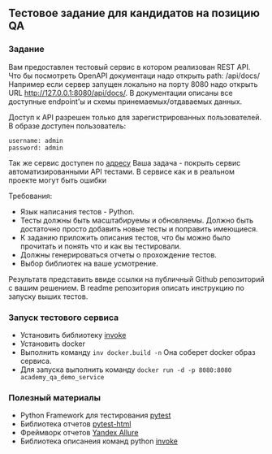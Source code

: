 ## Тестовое задание для кандидатов на позицию QA
### Задание
Вам предоставлен тестовый сервис в котором реализован REST API. Что бы посмотреть OpenAPI документаци надо открыть path: /api/docs/ Например если сервер запущен локально на порту 8080 надо открыть URL http://127.0.0.1:8080/api/docs/. В документации описаны все доступные endpoint'ы и схемы принемаемых/отдаваемых данных.
  
Доступ к API разрешен только для зарегистрированных пользователей. В образе доступен пользователь:

    username: admin
    password: admin
Так же сервис доступен по [адресу](http://91.210.171.73:8080/api/docs/)
Ваша задача - покрыть сервис автоматизированными API тестами. В сервисе как и в реальном проекте могут быть ошибки 

Требования:
 - Язык написания тестов - Python.
 - Тесты должны быть масштабируемы и обновляемы. Должно быть достаточно просто добавить новые тесты и поправить имеющиеся. 
 - К заданию приложить описания тестов, что бы можно было прочитать и понять что и как вы тестировали.
 - Должны генерироваться отчеты о прохождение тестов.
 - Выбор библиотек на ваше усмотрение.

Результатв представить ввиде ссылки на публичный Github репозиторий с вашим решением. В readme репозитория описать инструкцию по запуску выших тестов.
### Запуск тестового сервиса
 - Установить библиотеку [invoke](https://www.pyinvoke.org/installing.html)
 - Установить docker
 - Выполнить команду `inv docker.build -n` Она соберет docker образ сервиса.
 - Для запуска выполнить команду `docker run -d -p 8080:8080 academy_qa_demo_service`

 ### Полезный материалы
 - Python Framework для тестирования [pytest](https://docs.pytest.org/en/7.4.x/)
 - Библиотека отчетов [pytest-html](https://pytest-html.readthedocs.io/en/latest/)
 - Фреймворк отчетов [Yandex Allure](https://github.com/allure-framework)
 - Библиотека описанеия команд python [invoke](https://www.pyinvoke.org/)